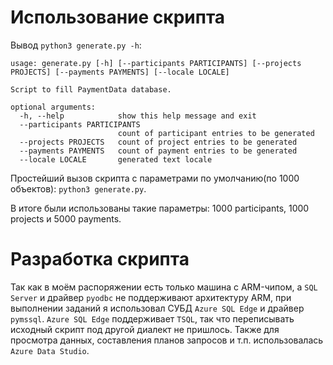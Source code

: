 # Использование скрипта
Вывод `python3 generate.py -h`:
```
usage: generate.py [-h] [--participants PARTICIPANTS] [--projects PROJECTS] [--payments PAYMENTS] [--locale LOCALE]

Script to fill PaymentData database.

optional arguments:
  -h, --help            show this help message and exit
  --participants PARTICIPANTS
                        count of participant entries to be generated
  --projects PROJECTS   count of project entries to be generated
  --payments PAYMENTS   count of payment entries to be generated
  --locale LOCALE       generated text locale
```
Простейший вызов скрипта с параметрами по умолчанию(по 1000 объектов): `python3 generate.py`.

В итоге были использованы такие параметры: 1000 participants, 1000 projects и 5000 payments.

# Разработка скрипта
Так как в моём распоряжении есть только машина с ARM-чипом, а `SQL Server` и драйвер `pyodbc` не поддерживают архитектуру ARM, при выполнении заданий я использовал СУБД `Azure SQL Edge` и драйвер `pymssql`. `Azure SQL Edge` поддерживает `TSQL`, так что переписывать исходный скрипт под другой диалект не пришлось. Также для просмотра данных, составления планов запросов и т.п. использовалась `Azure Data Studio`.